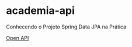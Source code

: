 # academia-api
Conhecendo o Projeto Spring Data JPA na Prática 


<a href="https://academia-api-vl.herokuapp.com/swagger-ui/index.html">Open API</a>



